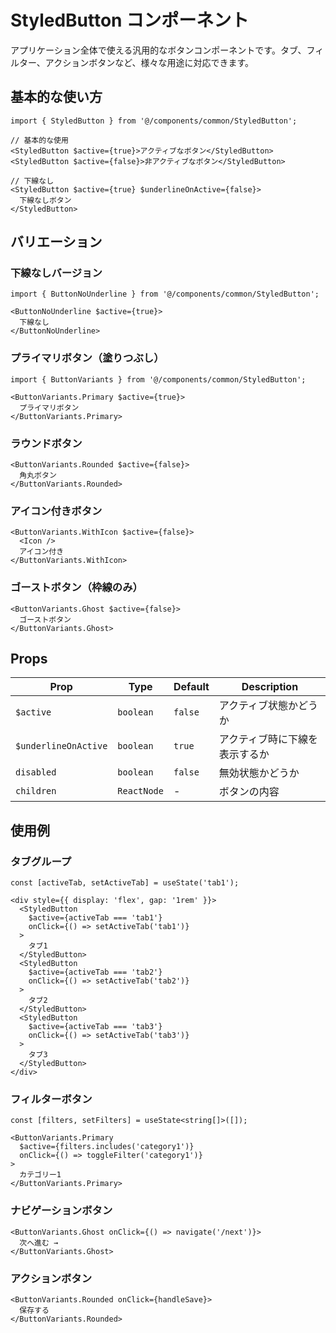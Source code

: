 # StyledButton コンポーネント

アプリケーション全体で使える汎用的なボタンコンポーネントです。タブ、フィルター、アクションボタンなど、様々な用途に対応できます。

## 基本的な使い方

```tsx
import { StyledButton } from '@/components/common/StyledButton';

// 基本的な使用
<StyledButton $active={true}>アクティブなボタン</StyledButton>
<StyledButton $active={false}>非アクティブなボタン</StyledButton>

// 下線なし
<StyledButton $active={true} $underlineOnActive={false}>
  下線なしボタン
</StyledButton>
```

## バリエーション

### 下線なしバージョン
```tsx
import { ButtonNoUnderline } from '@/components/common/StyledButton';

<ButtonNoUnderline $active={true}>
  下線なし
</ButtonNoUnderline>
```

### プライマリボタン（塗りつぶし）
```tsx
import { ButtonVariants } from '@/components/common/StyledButton';

<ButtonVariants.Primary $active={true}>
  プライマリボタン
</ButtonVariants.Primary>
```

### ラウンドボタン
```tsx
<ButtonVariants.Rounded $active={false}>
  角丸ボタン
</ButtonVariants.Rounded>
```

### アイコン付きボタン
```tsx
<ButtonVariants.WithIcon $active={false}>
  <Icon />
  アイコン付き
</ButtonVariants.WithIcon>
```

### ゴーストボタン（枠線のみ）
```tsx
<ButtonVariants.Ghost $active={false}>
  ゴーストボタン
</ButtonVariants.Ghost>
```

## Props

| Prop | Type | Default | Description |
|------|------|---------|-------------|
| `$active` | `boolean` | `false` | アクティブ状態かどうか |
| `$underlineOnActive` | `boolean` | `true` | アクティブ時に下線を表示するか |
| `disabled` | `boolean` | `false` | 無効状態かどうか |
| `children` | `ReactNode` | - | ボタンの内容 |

## 使用例

### タブグループ
```tsx
const [activeTab, setActiveTab] = useState('tab1');

<div style={{ display: 'flex', gap: '1rem' }}>
  <StyledButton 
    $active={activeTab === 'tab1'}
    onClick={() => setActiveTab('tab1')}
  >
    タブ1
  </StyledButton>
  <StyledButton 
    $active={activeTab === 'tab2'}
    onClick={() => setActiveTab('tab2')}
  >
    タブ2
  </StyledButton>
  <StyledButton 
    $active={activeTab === 'tab3'}
    onClick={() => setActiveTab('tab3')}
  >
    タブ3
  </StyledButton>
</div>
```

### フィルターボタン
```tsx
const [filters, setFilters] = useState<string[]>([]);

<ButtonVariants.Primary
  $active={filters.includes('category1')}
  onClick={() => toggleFilter('category1')}
>
  カテゴリー1
</ButtonVariants.Primary>
```

### ナビゲーションボタン
```tsx
<ButtonVariants.Ghost onClick={() => navigate('/next')}>
  次へ進む →
</ButtonVariants.Ghost>
```

### アクションボタン
```tsx
<ButtonVariants.Rounded onClick={handleSave}>
  保存する
</ButtonVariants.Rounded>
```